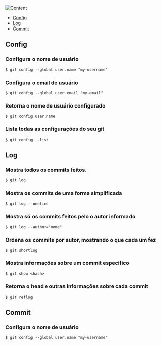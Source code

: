 
![Content](https://github.com/d3vlopes/ultimate-git-cheetseat/assets/59663666/f9666bc5-49f7-476d-b176-507d5e349964)


- [Config](#config)
- [Log](#log)
- [Commit](#commit)

## <a id="config"></a> Config

### Configura o nome de usuário
```
$ git config --global user.name "my-username"
```

### Configura o email de usuário
```
$ git config --global user.email "my-email"
```

### Retorna o nome de usuário configurado
```
$ git config user.name
```

### Lista todas as configurações do seu git
```
$ git config --list
```

## <a id="log"></a> Log

### Mostra todos os commits feitos.
```
$ git log
```

### Mostra os commits de uma forma simplificada
```
$ git log --oneline
```

### Mostra só os commits feitos pelo o autor informado
```
$ git log --author="nome"
```

### Ordena os commits por autor, mostrando o que cada um fez
```
$ git shortlog
```

### Mostra informações sobre um commit especifico
```
$ git show <hash>
```

### Retorna o head e outras informações sobre cada commit 
```
$ git reflog
```

## <a id="commit"></a> Commit

### Configura o nome de usuário
```
$ git config --global user.name "my-username"
```

